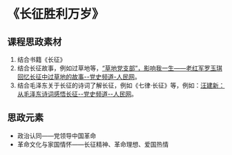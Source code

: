 # 《长征胜利万岁》

## 课程思政素材

1. 结合书籍《长征》
2. 结合长征故事，例如过草地等，[“草地党支部”，影响我一生——老红军罗玉琪回忆长征中过草地的故事--党史频道-人民网](http://dangshi.people.com.cn/n1/2016/0824/c85037-28662650.html)。
3. 结合毛泽东关于长征的诗词了解长征，例如《七律·长征》等，例如：[汪建新：从毛泽东诗词感悟长征--党史频道--人民网](http://dangshi.people.com.cn/n1/2016/0824/c85037-28662162.html)。

## 思政元素

- 政治认同——党领导中国革命
- 革命文化与家国情怀——长征精神、革命理想、爱国热情
